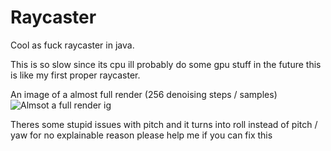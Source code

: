 # Raycaster

Cool as fuck raycaster in java.

This is so slow since its cpu ill probably do some gpu stuff in the future this is like my first proper raycaster.

An image of a almost full render (256 denoising steps / samples)
![Almsot a full render ig](https://github.com/user-attachments/assets/a4d28639-2aac-4222-8e5a-0b1855955b57)

Theres some stupid issues with pitch and it turns into roll instead of pitch / yaw for no explainable reason please help me if you can fix this 
